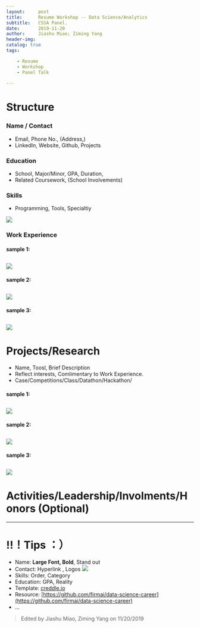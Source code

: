 ```yaml
---
layout:     post
title:      Resume Workshop -- Data Science/Analytics 
subtitle:   CSSA Panel.
date:       2019-11-20
author:     Jiashu Miao; Ziming Yang
header-img: 
catalog: true
tags:

    - Resume
    - Workshop
    - Panel Talk
    
---
```



# Structure 

### Name / Contact 
- Email, Phone No., (Address,)
- LinkedIn, Website, Github, Projects

### Education
- School, Major/Minor, GPA, Duration, 
- Related Coursework, (School Involvements)

### Skills
- Programming, Tools, Specialtiy

![](https://michaelmiaomiao.github.io/webfile/R1.jpg)

### Work Experience

#### sample 1:
![](https://michaelmiaomiao.github.io/webfile/R3.jpg)
-------------------

#### sample 2:
![](https://michaelmiaomiao.github.io/webfile/R2.jpg)
-------------------

#### sample 3:
![](https://michaelmiaomiao.github.io/webfile/R4.jpg)
-------------------

# Projects/Research

- Name, Toosl, Brief Description
- Reflect interests, Comlimentary to Work Experience.
- Case/Competitions/Class/Datathon/Hackathon/


#### sample 1:
![](https://michaelmiaomiao.github.io/webfile/R5.jpg)
-------------------

#### sample 2:
![](https://michaelmiaomiao.github.io/webfile/R6.jpg)
-------------------

#### sample 3:
![](https://michaelmiaomiao.github.io/webfile/R7.jpg)
-------------------

# Activities/Leadership/Involments/Honors (Optional)

-----------------------------

# !!！Tips ：）

- Name: **Large Font, Bold**, Stand out 
- Contact: Hyperlink , Logos
![](https://michaelmiaomiao.github.io/webfile/R8.jpg)
- Skills: Order, Category 
- Education: GPA, Reality
- Template: [creddle.io](http://creddle.io)
- Resource: [https://github.com/firmai/data-science-career](https://github.com/firmai/data-science-career)
- ... 

> 
> 
> Edited by Jiashu Miao, Ziming Yang on 11/20/2019


